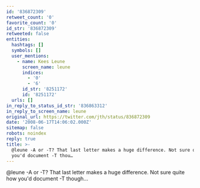 ```yaml
---
id: '836872309'
retweet_count: '0'
favorite_count: '0'
id_str: '836872309'
retweeted: false
entities:
  hashtags: []
  symbols: []
  user_mentions:
    - name: Kees Leune
      screen_name: leune
      indices:
        - '0'
        - '6'
      id_str: '8251172'
      id: '8251172'
  urls: []
in_reply_to_status_id_str: '836863312'
in_reply_to_screen_name: leune
original_url: https://twitter.com/jth/status/836872309
date: '2008-06-17T14:06:02.000Z'
sitemap: false
robots: noindex
reply: true
title: >-
  @leune -A or -T? That last letter makes a huge difference. Not sure quite how
  you'd document -T thou…
---
```


@leune -A or -T? That last letter makes a huge difference. Not sure quite how you'd document -T though...